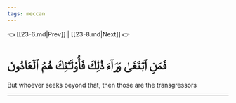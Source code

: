 ```yaml
---
tags: meccan
---
```


👈 [[23-6.md|Prev]] | [[23-8.md|Next]] 👉

# فَمَنِ ٱبۡتَغَىٰ وَرَآءَ ذَٰلِكَ فَأُوْلَـٰٓئِكَ هُمُ ٱلۡعَادُونَ

But whoever seeks beyond that, then those are the transgressors

---

